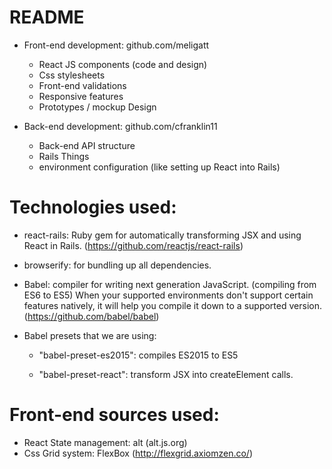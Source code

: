 # README

- Front-end development: github.com/meligatt

  - React JS components (code and design)
  - Css stylesheets
  - Front-end validations
  - Responsive features
  - Prototypes / mockup Design

- Back-end development: github.com/cfranklin11

  - Back-end API structure
  - Rails Things
  - environment configuration (like setting up React into Rails)

# Technologies used:

- react-rails: Ruby gem for automatically transforming JSX and using React in Rails. (https://github.com/reactjs/react-rails)

- browserify: for bundling up all dependencies.

- Babel:  compiler for writing next generation JavaScript. (compiling from ES6 to ES5) When your supported environments don't support certain features natively, it will help you compile it down to a supported version. (https://github.com/babel/babel)

- Babel presets that we are using:

  - "babel-preset-es2015": compiles ES2015 to ES5

  - "babel-preset-react": transform JSX into createElement calls.

# Front-end sources used:

* React State management: alt (alt.js.org)
* Css Grid system: FlexBox (http://flexgrid.axiomzen.co/)
